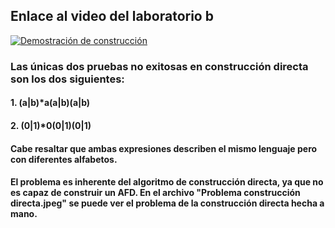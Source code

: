 ## Enlace al video del laboratorio b

[![Demostración de construcción](https://youtu.be/rp0O1JUzBJs)](https://youtu.be/rp0O1JUzBJs)

### Las únicas dos pruebas no exitosas en construcción directa son los dos siguientes:
#### 1. (a|b)*a(a|b)(a|b)
#### 2. (0|1)*0(0|1)(0|1)

#### Cabe resaltar que ambas expresiones describen el mismo lenguaje pero con diferentes alfabetos.
#### El problema es inherente del algoritmo de construcción directa, ya que no es capaz de construir un AFD. En el archivo "Problema construcción directa.jpeg" se puede ver el problema de la construcción directa hecha a mano.